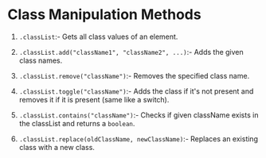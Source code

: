 # Class Manipulation Methods

1. `.classList`:- Gets all class values of an element.

2. `.classList.add("className1", "className2", ...)`:- Adds the given class names.

3. `.classList.remove("className")`:- Removes the specified class name.

4. `.classList.toggle("className")`:- Adds the class if it's not present and removes it if it is present (same like a switch).

5. `.classList.contains("className")`:- Checks if given className exists in the classList and returns a `boolean`.

6. `.classList.replace(oldClassName, newClassName)`:- Replaces an existing class with a new class.
